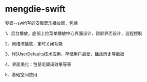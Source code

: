 # mengdie-swift
梦蝶--swift写的安眠音乐播放器，包括 

1、后台播放，底部上拉菜单播放中心界面设计，锁屏界面设计，远程控制
 
2、网络流播放，定时关闭功能 

3、NSUserDefaults技术应用，存储用户最爱，播放历史等数据 

4、界面美化：包括毛玻璃效果等等 

5、基础空间使用
